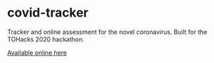 # covid-tracker
Tracker and online assessment for the novel coronavirus. Built for the TOHacks 2020 hackathon.

[Available online here](http://54.172.214.247/)
